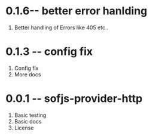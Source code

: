 # 0.1.6-- better error hanlding

1. Better handling of Errors like 405 etc..

# 0.1.3 -- config fix

1. Config fix
2. More docs

# 0.0.1 -- sofjs-provider-http

1. Basic testing
2. Basic docs
3. License
